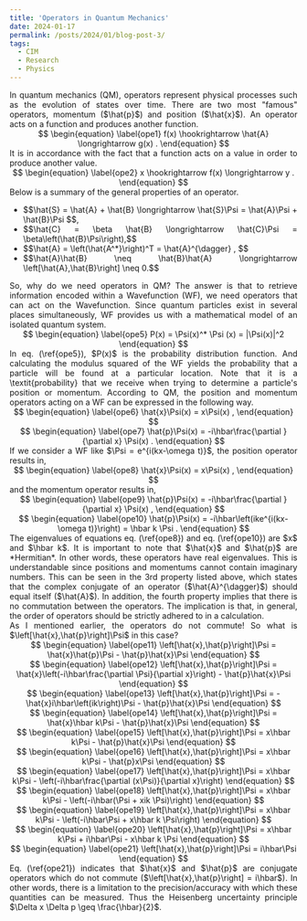 ```yaml
---
title: 'Operators in Quantum Mechanics'
date: 2024-01-17
permalink: /posts/2024/01/blog-post-3/
tags:
  - CIM
  - Research
  - Physics
---
```


<script
  src="https://cdn.mathjax.org/mathjax/latest/MathJax.js?config=TeX-AMS-MML_HTMLorMML"
  type="text/javascript">
</script>

<div style="text-align: justify"> In quantum mechanics (QM), operators represent physical processes such as the evolution of states over time. There are two most "famous" operators, momentum ($\hat{p}$) and position ($\hat{x}$). An operator acts on a function and produces another function.  </div> 

<div style="text-align: center"> 
$$
\begin{equation}
\label{ope1}
    f(x) \hookrightarrow \hat{A} \longrightarrow g(x) .
\end{equation}
$$
 </div>

<div style="text-align: justify">  It is in accordance with the fact that a function acts on a value in order to produce another value. </div> 

<div style="text-align: center"> 
$$
\begin{equation}
\label{ope2}
    x \hookrightarrow f(x) \longrightarrow y .
\end{equation}
$$
 </div>

<div style="text-align: justify">  Below is a summary of the general properties of an operator. </div> 

- <div style="text-align: justify">  $$\hat{S} = \hat{A} + \hat{B} \longrightarrow \hat{S}\Psi = \hat{A}\Psi + \hat{B}\Psi $$,  </div>
- <div style="text-align: justify">  $$\hat{C} = \beta \hat{B} \longrightarrow \hat{C}\Psi = \beta\left(\hat{B}\Psi\right),$$    </div>
- <div style="text-align: justify">  $$\hat{A} = \left(\hat{A^*}\right)^T = \hat{A}^{\dagger} , $$  </div>
- <div style="text-align: justify">  $$\hat{A}\hat{B} \neq \hat{B}\hat{A} \longrightarrow \left[\hat{A},\hat{B}\right] \neq 0.$$  </div>

<div style="text-align: justify">  So, why do we need operators in QM? The answer is that to retrieve information encoded within a Wavefunction (WF), we need operators that can act on the Wavefunction. Since quantum particles exist in several places simultaneously, WF provides us with a mathematical model of an isolated quantum system. </div> 

<div style="text-align: center"> 
$$
\begin{equation}
\label{ope5}
    P(x) = \Psi(x)^* \Psi (x) = |\Psi(x)|^2
\end{equation}
$$
 </div>

<div style="text-align: justify">  In eq. (\ref{ope5}), $P(x)$ is the probability distribution function. And calculating the modulus squared of the WF yields the probability that a particle will be found at a particular location. Note that it is a \textit{probability} that we receive when trying to determine a particle's position or momentum. According to QM, the position and momentum operators acting on a WF can be expressed in the following way. </div> 

<div style="text-align: center"> 
$$
\begin{equation}
\label{ope6}
    \hat{x}\Psi(x) = x\Psi(x) ,
\end{equation}
$$
 </div>

<div style="text-align: center"> 
$$
\begin{equation}
\label{ope7}
    \hat{p}\Psi(x) = -i\hbar\frac{\partial }{\partial x} \Psi(x) .
\end{equation}
$$
 </div>

<div style="text-align: justify">  If we consider a WF like $\Psi = e^{i(kx-\omega t)}$, the position operator results in,  </div> 

<div style="text-align: center"> 
$$
\begin{equation}
\label{ope8}
    \hat{x}\Psi(x) = x\Psi(x) ,
\end{equation}
$$
 </div>

<div style="text-align: justify">  and the momentum operator results in,  </div> 

<div style="text-align: center"> 
$$
\begin{equation}
\label{ope9}
    \hat{p}\Psi(x) = -i\hbar\frac{\partial }{\partial x} \Psi(x) ,
\end{equation}
$$
 </div>

<div style="text-align: center"> 
$$
\begin{equation}
\label{ope10}
    \hat{p}\Psi(x) = -i\hbar\left(ike^{i(kx-\omega t)}\right) = \hbar k \Psi .
\end{equation}
$$
 </div>

 <div style="text-align: justify">  The eigenvalues of equations eq. (\ref{ope8}) and eq. (\ref{ope10}) are $x$ and $\hbar k$. It is important to note that $\hat{x}$ and $\hat{p}$ are *Hermitian*. In other words, these operators have real eigenvalues. This is understandable since positions and momentums cannot contain imaginary numbers. This can be seen in the 3rd property listed above, which states that the complex conjugate of an operator ($\hat{A}^{\dagger}$) should equal itself ($\hat{A}$). In addition, the fourth property implies that there is no commutation between the operators. The implication is that, in general, the order of operators should be strictly adhered to in a calculation. </div> 

<div style="text-align: justify">  As I mentioned earlier, the operators do not commute! So what is $\left[\hat{x},\hat{p}\right]\Psi$ in this case? </div> 

<div style="text-align: center"> 
$$
\begin{equation}
\label{ope11}
    \left[\hat{x},\hat{p}\right]\Psi = \hat{x}\hat{p}\Psi - \hat{p}\hat{x}\Psi
\end{equation}
$$
 </div>

<div style="text-align: center"> 
$$
\begin{equation}
\label{ope12}
    \left[\hat{x},\hat{p}\right]\Psi = \hat{x}\left(-i\hbar\frac{\partial \Psi}{\partial x}\right) - \hat{p}\hat{x}\Psi
\end{equation}
$$
 </div>

<div style="text-align: center"> 
$$
\begin{equation}
\label{ope13}
    \left[\hat{x},\hat{p}\right]\Psi = -\hat{x}i\hbar\left(ik\right)\Psi - \hat{p}\hat{x}\Psi
\end{equation}
$$
 </div>

<div style="text-align: center"> 
$$
\begin{equation}
\label{ope14}
    \left[\hat{x},\hat{p}\right]\Psi = \hat{x}\hbar k\Psi - \hat{p}\hat{x}\Psi
\end{equation}
$$
 </div>

<div style="text-align: center"> 
$$
\begin{equation}
\label{ope15}
    \left[\hat{x},\hat{p}\right]\Psi = x\hbar k\Psi - \hat{p}\hat{x}\Psi
\end{equation}
$$
 </div>

<div style="text-align: center"> 
$$
\begin{equation}
\label{ope16}
    \left[\hat{x},\hat{p}\right]\Psi = x\hbar k\Psi - \hat{p}x\Psi
\end{equation}
$$
 </div>

<div style="text-align: center"> 
$$
\begin{equation}
\label{ope17}
    \left[\hat{x},\hat{p}\right]\Psi = x\hbar k\Psi - \left(-i\hbar\frac{\partial (x\Psi)}{\partial x}\right)
\end{equation}
$$
 </div>

<div style="text-align: center"> 
$$
\begin{equation}
\label{ope18}
    \left[\hat{x},\hat{p}\right]\Psi = x\hbar k\Psi - \left(-i\hbar(\Psi +  xik \Psi)\right)
\end{equation}
$$
 </div>

<div style="text-align: center"> 
$$
\begin{equation}
\label{ope19}
    \left[\hat{x},\hat{p}\right]\Psi = x\hbar k\Psi - \left(-i\hbar\Psi + x\hbar k \Psi\right)
\end{equation}
$$
 </div>

<div style="text-align: center"> 
$$
\begin{equation}
\label{ope20}
    \left[\hat{x},\hat{p}\right]\Psi = x\hbar k\Psi + i\hbar\Psi - x\hbar k \Psi
\end{equation}
$$
 </div>

<div style="text-align: center"> 
$$
\begin{equation}
\label{ope21}
    \left[\hat{x},\hat{p}\right]\Psi = i\hbar\Psi
\end{equation}
$$
 </div>

<div style="text-align: justify">  Eq. (\ref{ope21}) indicates that $\hat{x}$ and $\hat{p}$ are conjugate operators which do not commute ($\left[\hat{x},\hat{p}\right] = i\hbar$). In other words, there is a limitation to the precision/accuracy with which these quantities can be measured. Thus the Heisenberg uncertainty principle $\Delta x \Delta p \geq \frac{\hbar}{2}$. </div> 
